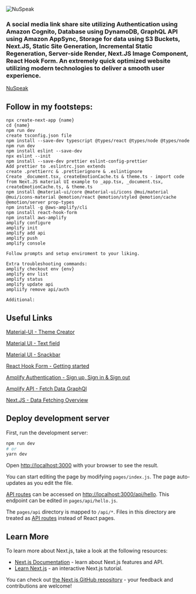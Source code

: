 ![NuSpeak](https://user-images.githubusercontent.com/42597732/179468432-8d500b20-401c-4f73-9f38-ffaae0ce5f54.png)

### A social media link share site utilizing Authentication using Amazon Cognito, Database using DynamoDB, GraphQL API using Amazon AppSync, Storage for data using S3 Buckets, Next.JS, Static Site Generation, Incremental Static Regeneration, Server-side Render, Next.JS Image Component, React Hook Form. An extremely quick optimized website utilizing modern technologies to deliver a smooth user experience.

[NuSpeak](LocalHost:3000)

## Follow in my footsteps:

```
npx create-next-app {name}
cd {name}
npm run dev
create tsconfig.json file
npm install --save-dev typescript @types/react @types/node @types/node
npm run dev
npm install eslint --save-dev
npx eslint --init
npm install --save-dev prettier eslint-config-prettier
Add prettier to .eslintrc.json extends
create .prettierrc & .prettierignore & .eslintignore
Create _document.tsx, createEmotionCache.ts & theme.ts - import code from Next.JS material UI example to _app.tsx, _document.tsx, createEmotionCache.ts, & theme.ts
npm install @material-ui/core @material-ui/icons @mui/material @mui/icons-material @emotion/react @emotion/styled @emotion/cache @emotion/server prop-types
npm install -g @aws-amplify/cli
npm install react-hook-form
npm install aws-amplify
amplify configure
amplify init
amplify add api
amplify push
amplify console

Follow prompts and setup enviroment to your liking.

Extra troubleshooting commands:
amplify checkout env {env}
amplify env list
amplify status
amplify update api
ampliify remove api/auth

Additional:

```

## Useful Links

[Material-UI - Theme Creator](https://bareynol.github.io/mui-theme-creator/)

[Material UI - Text field](https://mui.com/material-ui/react-text-field/)

[Material UI - Snackbar](https://mui.com/material-ui/react-snackbar/)

[React Hook Form - Getting started](https://react-hook-form.com/get-started)

[Amplify Authentication - Sign up, Sign in & Sign out](https://docs.amplify.aws/lib/auth/emailpassword/q/platform/js/)

[Amplify API - Fetch Data GraphQl](https://docs.amplify.aws/lib/graphqlapi/query-data/q/platform/js/)

[Next.JS - Data Fetching Overview](https://nextjs.org/docs/basic-features/data-fetching/overview)

## Deploy development server

First, run the development server:

```bash
npm run dev
# or
yarn dev
```

Open [http://localhost:3000](http://localhost:3000) with your browser to see the result.

You can start editing the page by modifying `pages/index.js`. The page auto-updates as you edit the file.

[API routes](https://nextjs.org/docs/api-routes/introduction) can be accessed on [http://localhost:3000/api/hello](http://localhost:3000/api/hello). This endpoint can be edited in `pages/api/hello.js`.

The `pages/api` directory is mapped to `/api/*`. Files in this directory are treated as [API routes](https://nextjs.org/docs/api-routes/introduction) instead of React pages.

## Learn More

To learn more about Next.js, take a look at the following resources:

-   [Next.js Documentation](https://nextjs.org/docs) - learn about Next.js features and API.
-   [Learn Next.js](https://nextjs.org/learn) - an interactive Next.js tutorial.

You can check out [the Next.js GitHub repository](https://github.com/vercel/next.js/) - your feedback and contributions are welcome!
